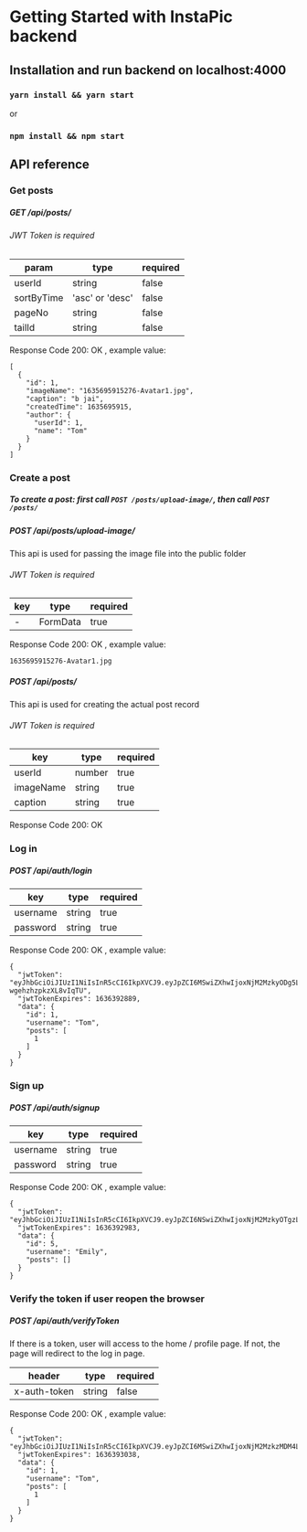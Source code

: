 # Getting Started with InstaPic backend

## Installation and run backend on localhost:4000

### `yarn install && yarn start`

or

### `npm install && npm start`

## API reference

### Get posts

##### GET /api/posts/

###### JWT Token is required

| param      | type            | required |
| ---------- | --------------- | -------- |
| userId     | string          | false    |
| sortByTime | 'asc' or 'desc' | false    |
| pageNo     | string          | false    |
| tailId     | string          | false    |

Response Code 200: OK , example value:

```
[
  {
    "id": 1,
    "imageName": "1635695915276-Avatar1.jpg",
    "caption": "b jai",
    "createdTime": 1635695915,
    "author": {
      "userId": 1,
      "name": "Tom"
    }
  }
]
```

### Create a post

##### To create a post: first call `POST /posts/upload-image/`, then call `POST /posts/`

##### POST /api/posts/upload-image/

This api is used for passing the image file into the public folder

###### JWT Token is required

| key | type     | required |
| --- | -------- | -------- |
| -   | FormData | true     |

Response Code 200: OK , example value:

```
1635695915276-Avatar1.jpg
```

##### POST /api/posts/

This api is used for creating the actual post record

###### JWT Token is required

| key       | type   | required |
| --------- | ------ | -------- |
| userId    | number | true     |
| imageName | string | true     |
| caption   | string | true     |

Response Code 200: OK

### Log in

##### POST /api/auth/login

| key      | type   | required |
| -------- | ------ | -------- |
| username | string | true     |
| password | string | true     |

Response Code 200: OK , example value:

```
{
  "jwtToken": "eyJhbGciOiJIUzI1NiIsInR5cCI6IkpXVCJ9.eyJpZCI6MSwiZXhwIjoxNjM2MzkyODg5LCJpYXQiOjE2MzU3ODgwODl9.z0bMwyNHN3bq1zNUSwbNE3DB-wgehzhzpkzXL8vIqTU",
  "jwtTokenExpires": 1636392889,
  "data": {
    "id": 1,
    "username": "Tom",
    "posts": [
      1
    ]
  }
}
```

### Sign up

##### POST /api/auth/signup

| key      | type   | required |
| -------- | ------ | -------- |
| username | string | true     |
| password | string | true     |

Response Code 200: OK , example value:

```
{
  "jwtToken": "eyJhbGciOiJIUzI1NiIsInR5cCI6IkpXVCJ9.eyJpZCI6NSwiZXhwIjoxNjM2MzkyOTgzLCJpYXQiOjE2MzU3ODgxODN9.paMTba8XSgsKAj0fOYZpCz1xsrIkhzwVrcpxGx32GC8",
  "jwtTokenExpires": 1636392983,
  "data": {
    "id": 5,
    "username": "Emily",
    "posts": []
  }
}
```

### Verify the token if user reopen the browser

##### POST /api/auth/verifyToken

If there is a token, user will access to the home / profile page. If not, the page will redirect to the log in page.

| header       | type   | required |
| ------------ | ------ | -------- |
| x-auth-token | string | false    |

Response Code 200: OK , example value:

```
{
  "jwtToken": "eyJhbGciOiJIUzI1NiIsInR5cCI6IkpXVCJ9.eyJpZCI6MSwiZXhwIjoxNjM2MzkzMDM4LCJpYXQiOjE2MzU3ODgyMzh9.nvw_oPjABx7d6rem1vYd2CCZ6tXSc1jg34SVmjhT5Eo",
  "jwtTokenExpires": 1636393038,
  "data": {
    "id": 1,
    "username": "Tom",
    "posts": [
      1
    ]
  }
}
```
